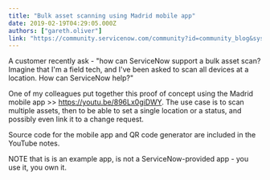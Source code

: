 ```yaml
---
title: "Bulk asset scanning using Madrid mobile app"
date: 2019-02-19T04:29:05.000Z
authors: ["gareth.oliver"]
link: "https://community.servicenow.com/community?id=community_blog&sys_id=d796bf04dbb7eb001cd8a345ca9619d8"
---
```

<p>A customer recently ask - &#34;how can ServiceNow support a bulk asset scan? Imagine that I&#39;m a field tech, and I&#39;ve been asked to scan all devices at a location. How can ServiceNow help?&#34;</p>
<p>One of my colleagues put together this proof of concept using the Madrid mobile app &gt;&gt; <a href="https://youtu.be/896Lx0giDWY" rel="nofollow">https://youtu.be/896Lx0giDWY</a>. The use case is to scan multiple assets, then to be able to set a single location or a status, and possibly even link it to a change request.</p>
<p>Source code for the mobile app and QR code generator are included in the YouTube notes.</p>
<p>NOTE that is is an example app, is not a ServiceNow-provided app - you use it, you own it.</p>